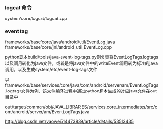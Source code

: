 ### logcat 命令
system/core/logcat/logcat.cpp

### event tag
frameworks/base/core/java/android/util/EventLog.java
frameworks/base/core/jni/android_util_EventLog.cpp



python脚本build/tools/java-event-log-tags.py则负责将EventLogTags.logtags以及调用转化为java文件，或者是将java文件中的writeEvent调用转为标准的java调用，以及生成system/etc/event-log-tags文件

以frameworks/base/services/core/java/com/android/server/am/EventLogTags.logtags文件为例，该文件编译过程中通过python脚本生成的对应java文件在out目录中：

out/target/common/obj/JAVA_LIBRARIES/services.core_intermediates/src/com/android/server/am/EventLogTags.java

<http://blog.csdn.net/yaowei514473839/article/details/53513435>